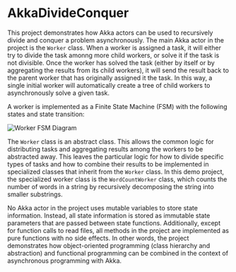 # AkkaDivideConquer

This project demonstrates how Akka actors can be used to recursively divide and conquer a problem asynchronously. The main Akka actor in the project is the `Worker` class. When a worker is assigned a task, it will either try to divide the task amonng more child workers, or solve it if the task is not divisible. Once the worker has solved the task (either by itself or by aggregating the results from its child workers), it will send the result back to the parent worker that has originally assigned it the task. In this way, a single initial worker will automatically create a tree of child workers to asynchronously solve a given task.

A worker is implemented as a Finite State Machine (FSM) with the following states and state transition:

![Worker FSM Diagram](https://drive.google.com/uc?export=view&id=1le0nlKl-YlBirBn07YD2unK2TbwFLcUi)

The `Worker` class is an abstract class. This allows the common logic for distributing tasks and aggregating results among the workers to be abstracted away. This leaves the particular logic for how to divide specific types of tasks and how to combine their results to be implemented in specialized classes that inherit from the `Worker` class. In this demo project, the specialized worker class is the `WordCountWorker` class, which counts the number of words in a string by recursively decomposing the string into smaller substrings.

No Akka actor in the project uses mutable variables to store state information. Instead, all state information is stored as immutable state parameters that are passed between state functions. Additionally, except for function calls to read files, all methods in the project are implemented as pure functions with no side effects. In other words, the project demonstrates how object-oriented programming (class hierarchy and abstraction) and functional programming can be combined in the context of asynchronous programming with Akka.
